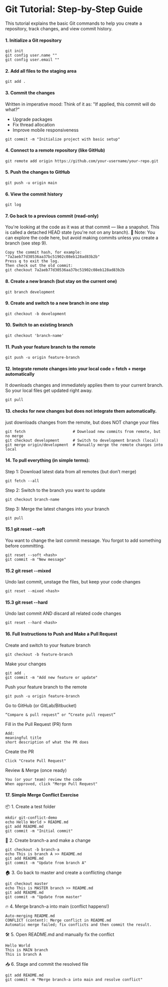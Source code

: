# Git Tutorial: Step-by-Step Guide

This tutorial explains the basic Git commands to help you create a repository, track changes, and view commit history.

#### 1. Initialize a Git repository
```
git init
git config user.name ""
git config user.email ""
```

#### 2. Add all files to the staging area
```
git add .
```

#### 3. Commit the changes
 Written in imperative mood: Think of it as: "If applied, this commit will do what?"

- Upgrade packages
- Fix thread allocation
- Improve mobile responsiveness
```
git commit -m "Initialize project with basic setup"
```

#### 4. Connect to a remote repository (like GitHub)
```
git remote add origin https://github.com/your-username/your-repo.git
```

#### 5. Push the changes to GitHub
```
git push -u origin main
```

#### 6. View the commit history
```
git log
```

#### 7. Go back to a previous commit (read-only)
You're looking at the code as it was at that commit — like a snapshot. This is called a detached HEAD state (you're not on any branch).
🧠 Note: You can explore the code here, but avoid making commits unless you create a branch (see step 9).

```
Copy the commit hash, for example: "7a2aeb77d30536aa37bc51902c08eb128ad83b2b"
Press q to exit the log.
Then check out the old commit:
git checkout 7a2aeb77d30536aa37bc51902c08eb128ad83b2b
```

#### 8. Create a new branch (but stay on the current one)
```
git branch development
```

#### 9. Create and switch to a new branch in one step
```
git checkout -b development
```

#### 10. Switch to an existing branch
```
git checkout 'branch-name'
```

#### 11. Push your feature branch to the remote
```
git push -u origin feature-branch
```

#### 12. Integrate remote changes into your local code = fetch + merge automatically
It downloads changes and immediately applies them to your current branch. So your local files get updated right away.
```
git pull
```

#### 13. checks for new changes but does not integrate them automatically.
just downloads changes from the remote, but does NOT change your files
```
git fetch                     # Download new commits from remote, but no merge
git checkout development      # Switch to development branch (local)
git merge origin/development  # Manually merge the remote changes into local
```

#### 14. To pull everything (in simple terms):
Step 1: Download latest data from all remotes (but don’t merge)
```
git fetch --all 
```

Step 2: Switch to the branch you want to update
```
git checkout branch-name 
```

Step 3: Merge the latest changes into your branch
```
git pull
```

#### 15.1 git reset --soft
You want to change the last commit message.
You forgot to add something before committing.
```
git reset --soft <hash>
git commit -m "New message"
```

#### 15.2 git reset --mixed 
Undo last commit, unstage the files, but keep your code changes
```
git reset --mixed <hash>
```

#### 15.3 git reset --hard 
Undo last commit AND discard all related code changes
```
git reset --hard <hash>
```

#### 16. Full Instructions to Push and Make a Pull Request
Create and switch to your feature branch
```
git checkout -b feature-branch
```

Make your changes
```
git add .
git commit -m "Add new feature or update"
```

Push your feature branch to the remote
```
git push -u origin feature-branch
```

Go to GitHub (or GitLab/Bitbucket)
```
“Compare & pull request” or “Create pull request”
```

Fill in the Pull Request (PR) form
```
Add:
meaningful title
short description of what the PR does
```

Create the PR
```
Click "Create Pull Request"
```

Review & Merge (once ready)
```
You (or your team) review the code
When approved, click "Merge Pull Request"
```

#### 17. Simple Merge Conflict Exercise
📦 1. Create a test folder
```
mkdir git-conflict-demo
echo Hello World > README.md
git add README.md
git commit -m "Initial commit"
```

🌿 2. Create branch-a and make a change
```
git checkout -b branch-a
echo This is branch A >> README.md
git add README.md
git commit -m "Update from branch A"
```

🏠 3. Go back to master and create a conflicting change
```
git checkout master
echo This is MASTER branch >> README.md
git add README.md
git commit -m "Update from master"
```

🔥 4. Merge branch-a into main (conflict happens!)
```
Auto-merging README.md
CONFLICT (content): Merge conflict in README.md
Automatic merge failed; fix conflicts and then commit the result.
```

🛠 5. Open README.md and manually fix the conflict
```
Hello World
This is MAIN branch
This is branch A
```

📥 6. Stage and commit the resolved file
```
git add README.md
git commit -m "Merge branch-a into main and resolve conflict"
```